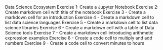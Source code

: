 Data Science Ecosystem
Exercise 1: Create a Jupyter Notebook
Exercise 2: Create markdown cell with title of the notebook
Exercise 3 - Create a markdown cell for an introduction
Exercise 4 - Create a markdown cell to list data science languages
Exercise 5 - Create a markdown cell to list data science libraries
Exercise 6 - Create a markdown cell with a table of Data Science tools
Exercise 7 - Create a markdown cell introducing arithmetic expression examples
Exercise 8 - Create a code cell to multiply and add numbers
Exercise 9 - Create a code cell to convert minutes to hours
